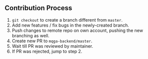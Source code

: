 ## Contribution Process
1. `git checkout` to create a branch different from `master`.
2. Add new features / fix bugs in the newly-created branch.
3. Push changes to remote repo on own account, pushing the new branching as well.
4. Create new PR to `mqga-backend/master`.
5. Wait till PR was reviewed by maintainer.
6. If PR was rejected, jump to step 2.
